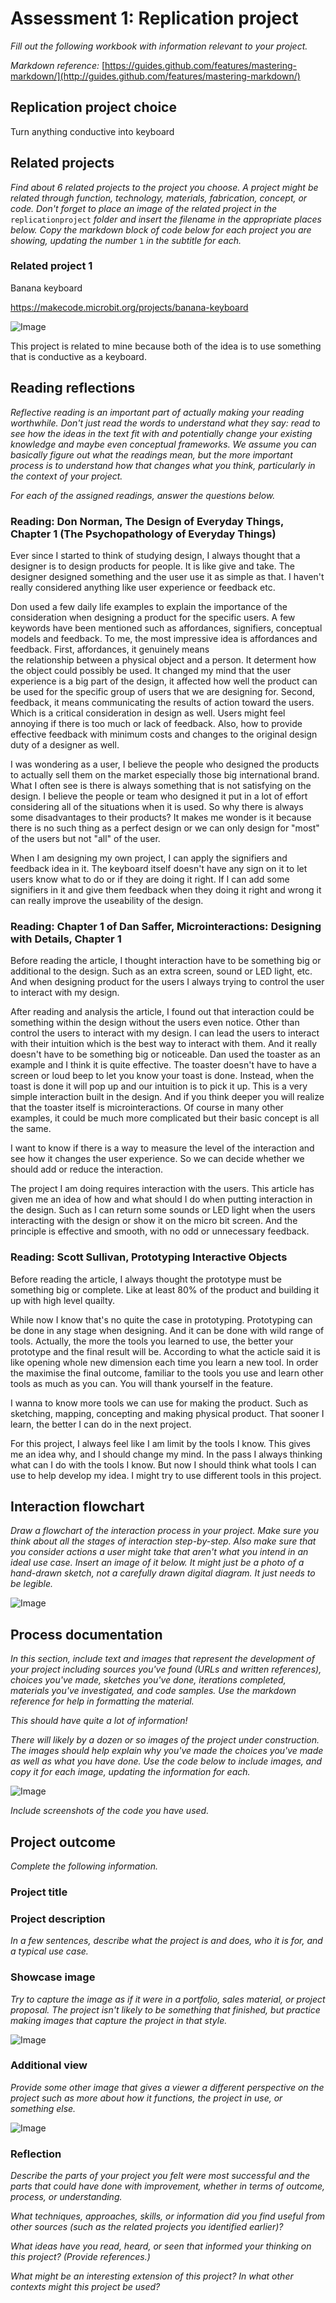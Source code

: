 # Assessment 1: Replication project

*Fill out the following workbook with information relevant to your project.*

*Markdown reference:* [https://guides.github.com/features/mastering-markdown/](http://guides.github.com/features/mastering-markdown/)

## Replication project choice ##
Turn anything conductive into keyboard

## Related projects ##
*Find about 6 related projects to the project you choose. A project might be related through  function, technology, materials, fabrication, concept, or code. Don't forget to place an image of the related project in the* `replicationproject` *folder and insert the filename in the appropriate places below. Copy the markdown block of code below for each project you are showing, updating the number* `1` *in the subtitle for each.*

### Related project 1 ###
Banana keyboard

https://makecode.microbit.org/projects/banana-keyboard

![Image](banana-keyboard-0.jpg)

This project is related to mine because both of the idea is to use something that is conductive as a keyboard.

## Reading reflections ##
*Reflective reading is an important part of actually making your reading worthwhile. Don't just read the words to understand what they say: read to see how the ideas in the text fit with and potentially change your existing knowledge and maybe even conceptual frameworks. We assume you can basically figure out what the readings mean, but the more important process is to understand how that changes what you think, particularly in the context of your project.*

*For each of the assigned readings, answer the questions below.*

### Reading: Don Norman, The Design of Everyday Things, Chapter 1 (The Psychopathology of Everyday Things) ###

Ever since I started to think of studying design, I always thought that a designer is to design products for people. It is like give and take. The designer designed something and the user use it as simple as that. I haven't really considered anything like user experience or feedback etc. 

Don used a few daily life examples to explain the importance of the consideration when designing a product for the specific users. A few keywords have been mentioned such as affordances, signifiers, conceptual models and feedback. To me, the most impressive idea is affordances and feedback. First, affordances, it genuinely means the relationship between a physical object and a person. It determent how the object could possibly be used. It changed my mind that the user experience is a big part of the design, it affected how well the product can be used for the specific group of users that we are designing for. Second, feedback, it means communicating the results of action toward the users. Which is a critical consideration in design as well. Users might feel annoying if there is too much or lack of feedback. Also, how to provide effective feedback with minimum costs and changes to the original design duty of a designer as well. 

I was wondering as a user, I believe the people who designed the products to actually sell them on the market especially those big international brand. What I often see is there is always something that is not satisfying on the design. I believe the people or team who designed it put in a lot of effort considering all of the situations when it is used. So why there is always some disadvantages to their products? It makes me wonder is it because there is no such thing as a perfect design or we can only design for "most" of the users but not "all" of the user.

When I am designing my own project, I can apply the signifiers and feedback idea in it. The keyboard itself doesn't have any sign on it to let users know what to do or if they are doing it right. If I can add some signifiers in it and give them feedback when they doing it right and wrong it can really improve the useability of the design.

### Reading: Chapter 1 of Dan Saffer, Microinteractions: Designing with Details, Chapter 1 ###

Before reading the article, I thought interaction have to be something big or additional to the design. Such as an extra screen, sound or LED light, etc. And when designing product for the users I always trying to control the user to interact with my design. 

After reading and analysis the article, I found out that interaction could be something within the design without the users even notice. Other than control the users to interact with my design. I can lead the users to interact with their intuition which is the best way to interact with them.  And it really doesn't have to be something big or noticeable. Dan used the toaster as an example and I think it is quite effective. The toaster doesn't have to have a screen or loud beep to let you know your toast is done. Instead, when the toast is done it will pop up and our intuition is to pick it up. This is a very simple interaction built in the design. And if you think deeper you will realize that the toaster itself is microinteractions. Of course in many other examples, it could be much more complicated but their basic concept is all the same.  

I want to know if there is a way to measure the level of the interaction and see how it changes the user experience. So we can decide whether we should add or reduce the interaction. 

The project I am doing requires interaction with the users. This article has given me an idea of how and what should I do when putting interaction in the design. Such as I can return some sounds or LED light when the users interacting with the design or show it on the micro bit screen. And the principle is effective and smooth, with no odd or unnecessary feedback.

### Reading: Scott Sullivan, Prototyping Interactive Objects ###

Before reading the article, I always thought the prototype must be something big or complete. Like at least 80% of the product and building it up with high level quailty. 

While now I know that's no quite the case in prototyping. Prototyping can be done in any stage when designing. And it can be done with wild range of tools. Actually, the more the tools you learned to use, the better your prototype and the final result will be. According to what the acticle said it is like opening whole new dimension each time you learn a new tool. In order the maximise the final outcome, familiar to the tools you use and learn other tools as much as you can. You will thank yourself in the feature. 

I wanna to know more tools we can use for making the product. Such as sketching, mapping, concepting and making physical product. That sooner I learn, the better I can do in the next project. 

For this project, I always feel like I am limit by the tools I know. This gives me an idea why, and I should change my mind. In the pass I always thinking what can I do with the tools I know. But now I should think what tools I can use to help develop my idea. I might try to use different tools in this project. 

## Interaction flowchart ##
*Draw a flowchart of the interaction process in your project. Make sure you think about all the stages of interaction step-by-step. Also make sure that you consider actions a user might take that aren't what you intend in an ideal use case. Insert an image of it below. It might just be a photo of a hand-drawn sketch, not a carefully drawn digital diagram. It just needs to be legible.*

![Image](missingimage.png)

## Process documentation

*In this section, include text and images that represent the development of your project including sources you've found (URLs and written references), choices you've made, sketches you've done, iterations completed, materials you've investigated, and code samples. Use the markdown reference for help in formatting the material.*

*This should have quite a lot of information!*

*There will likely by a dozen or so images of the project under construction. The images should help explain why you've made the choices you've made as well as what you have done. Use the code below to include images, and copy it for each image, updating the information for each.*

![Image](missingimage.png)

*Include screenshots of the code you have used.*

## Project outcome ##

*Complete the following information.*

### Project title ###

### Project description ###

*In a few sentences, describe what the project is and does, who it is for, and a typical use case.*

### Showcase image ###

*Try to capture the image as if it were in a portfolio, sales material, or project proposal. The project isn't likely to be something that finished, but practice making images that capture the project in that style.*

![Image](missingimage.png)

### Additional view ###

*Provide some other image that gives a viewer a different perspective on the project such as more about how it functions, the project in use, or something else.*

![Image](missingimage.png)

### Reflection ###

*Describe the parts of your project you felt were most successful and the parts that could have done with improvement, whether in terms of outcome, process, or understanding.*


*What techniques, approaches, skills, or information did you find useful from other sources (such as the related projects you identified earlier)?*


*What ideas have you read, heard, or seen that informed your thinking on this project? (Provide references.)*


*What might be an interesting extension of this project? In what other contexts might this project be used?*
